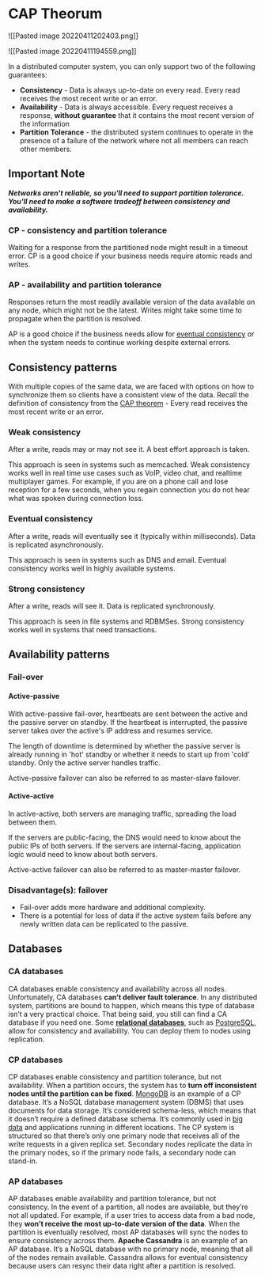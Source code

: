 # CAP Theorum

  
![[Pasted image 20220411202403.png]]
  
![[Pasted image 20220411194559.png]]

In a distributed computer system, you can only support two of the following guarantees:
-   **Consistency** - Data is always up-to-date on every read.  Every read receives the most recent write or an error.
-   **Availability** - Data is always accessible.  Every request receives a response, **without guarantee** that it contains the most recent version of the information
-   **Partition Tolerance** -  the distributed system continues to operate in the presence of a failure of the network where not all members can reach other members.

## Important Note
**_Networks aren't reliable, so you'll need to support partition tolerance. You'll need to make a software tradeoff between consistency and availability._**

### CP - consistency and partition tolerance

Waiting for a response from the partitioned node might result in a timeout error. CP is a good choice if your business needs require atomic reads and writes.

### AP - availability and partition tolerance

Responses return the most readily available version of the data available on any node, which might not be the latest. Writes might take some time to propagate when the partition is resolved.

AP is a good choice if the business needs allow for [eventual consistency](https://github.com/donnemartin/system-design-primer#eventual-consistency) or when the system needs to continue working despite external errors.


## Consistency patterns

With multiple copies of the same data, we are faced with options on how to synchronize them so clients have a consistent view of the data. Recall the definition of consistency from the [CAP theorem](https://github.com/donnemartin/system-design-primer#cap-theorem) - Every read receives the most recent write or an error.

### Weak consistency

After a write, reads may or may not see it. A best effort approach is taken.

This approach is seen in systems such as memcached. Weak consistency works well in real time use cases such as VoIP, video chat, and realtime multiplayer games. For example, if you are on a phone call and lose reception for a few seconds, when you regain connection you do not hear what was spoken during connection loss.

### Eventual consistency

After a write, reads will eventually see it (typically within milliseconds). Data is replicated asynchronously.

This approach is seen in systems such as DNS and email. Eventual consistency works well in highly available systems.

### Strong consistency

After a write, reads will see it. Data is replicated synchronously.

This approach is seen in file systems and RDBMSes. Strong consistency works well in systems that need transactions.

## Availability patterns
### Fail-over
#### Active-passive
With active-passive fail-over, heartbeats are sent between the active and the passive server on standby. If the heartbeat is interrupted, the passive server takes over the active's IP address and resumes service.

The length of downtime is determined by whether the passive server is already running in 'hot' standby or whether it needs to start up from 'cold' standby. Only the active server handles traffic.

Active-passive failover can also be referred to as master-slave failover.

#### Active-active
In active-active, both servers are managing traffic, spreading the load between them.

If the servers are public-facing, the DNS would need to know about the public IPs of both servers. If the servers are internal-facing, application logic would need to know about both servers.

Active-active failover can also be referred to as master-master failover.

### Disadvantage(s): failover
-   Fail-over adds more hardware and additional complexity.
-   There is a potential for loss of data if the active system fails before any newly written data can be replicated to the passive.


## Databases
### CA databases
CA databases enable consistency and availability across all nodes. Unfortunately, CA databases **can’t deliver fault tolerance**. In any distributed system, partitions are bound to happen, which means this type of database isn’t a very practical choice. That being said, you still can find a CA database if you need one. Some [**relational databases**](https://www.educative.io/blog/relational-database-deep-dive), such as [PostgreSQL](https://www.educative.io/blog/mongodb-versus-postgresql-databases), allow for consistency and availability. You can deploy them to nodes using replication.

### CP databases
CP databases enable consistency and partition tolerance, but not availability. When a partition occurs, the system has to **turn off inconsistent nodes until the partition can be fixed**. [MongoDB](https://www.educative.io/blog/mongodb-with-docker) is an example of a CP database. It’s a NoSQL database management system (DBMS) that uses documents for data storage. It’s considered schema-less, which means that it doesn’t require a defined database schema. It’s commonly used in [big data](https://www.educative.io/blog/what-is-big-data) and applications running in different locations. The CP system is structured so that there’s only one primary node that receives all of the write requests in a given replica set. Secondary nodes replicate the data in the primary nodes, so if the primary node fails, a secondary node can stand-in.

### AP databases
AP databases enable availability and partition tolerance, but not consistency. In the event of a partition, all nodes are available, but they’re not all updated. For example, if a user tries to access data from a bad node, they **won’t receive the most up-to-date version of the data**. When the partition is eventually resolved, most AP databases will sync the nodes to ensure consistency across them. **Apache Cassandra** is an example of an AP database. It’s a NoSQL database with no primary node, meaning that all of the nodes remain available. Cassandra allows for eventual consistency because users can resync their data right after a partition is resolved.